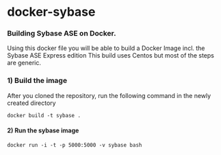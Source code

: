 docker-sybase
=============

### Building  Sybase ASE on Docker.
Using this docker file you will be able to build a Docker Image incl. the Sybase ASE Express edition
This build uses Centos but most of the steps are generic.


### 1) Build the image
After you cloned the repository, run the following command in the newly created directory

```
docker build -t sybase .
```

#### 2) Run the sybase image
```
docker run -i -t -p 5000:5000 -v sybase bash
```
